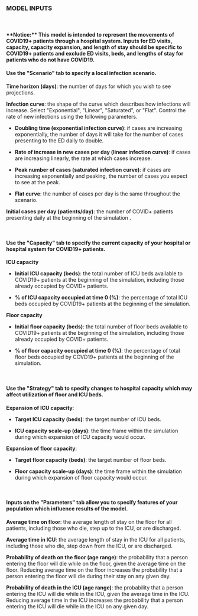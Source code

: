 **<h3> MODEL INPUTS </h4>**

<br/>

<h4> **Notice:** This model is intended to represent the movements of COVID19+ patients through a hospital system.
Inputs for ED visits, capacity, capacity expansion, and length of stay should be specific to COVID19+ patients
and exclude ED visits, beds, and lengths of stay for patients who do not have COVID19. </h>

<br/>

#### **Use the "Scenario" tab to specify a local infection scenario.**

**Time horizon (days)**: the number of days for which you wish to see projections.

**Infection curve**: the shape of the curve which describes how infections will increase. Select "Exponential", "Linear", "Saturated", or "Flat". 
	Control the rate of new infections using the following parameters.

* **Doubling time (exponential infection curve)**: if cases are increasing exponentially, the number of days it will take for the number of cases presenting to the ED daily to double.

* **Rate of increase in new cases per day (linear infection curve)**: if cases are increasing linearly, the rate at which cases increase.

* **Peak number of cases (saturated infection curve)**: if cases are increasing exponentially and peaking, the number of cases you expect to see at the peak.

* **Flat curve**: the number of cases per day is the same throughout the scenario.

**Initial cases per day (patients/day)**: the number of COVID+ patients presenting daily at the beginning of the simulation .



<br/>
  
#### **Use the "Capacity" tab to specify the current capacity of your hospital or hospital system for COVID19+ patients.**

**ICU capacity**

* **Initial ICU capacity (beds)**: the total number of ICU beds available to COVID19+ patients at the beginning of the simulation, including those already occupied by COVID+ patients.

* **% of ICU capacity occupied at time 0 (%)**: the percentage of total ICU beds occupied by COVID19+ patients at the beginning of the simulation.

**Floor capacity**

* **Initial floor capacity (beds)**: the total number of floor beds available to COVID19+ patients at the beginning of the simulation, including those already occupied by COVID+ patients.

* **% of floor capacity occupied at time 0 (%)**: the percentage of total floor beds occupied by COVD19+ patients at the beginning of the simulation.

<br/>
  
#### **Use the "Strategy" tab to specify changes to hospital capacity which may affect utilization of floor and ICU beds.**

**Expansion of ICU capacity**:

* **Target ICU capacity (beds)**: the target number of ICU beds.

* **ICU capacity scale-up (days)**: the time frame within the simulation during which expansion of ICU capacity would occur.

**Expansion of floor capacity**:
  
* **Target floor capacity (beds)**: the target number of floor beds.

* **Floor capacity scale-up (days)**: the time frame within the simulation during which expansion of floor capacity would occur.



<br/>
  
#### **Inputs on the "Parameters" tab allow you to specify features of your population which influence results of the model.**
  
 **Average time on floor**: the average length of stay on the floor for all patients, including those who die, step up to the ICU, or are discharged.

**Average time in ICU**: the average length of stay in the ICU for all patients, including those who die, step down from the ICU, or are discharged.

**Probability of death on the floor (age range)**: the probability that a person entering the floor will die while on the floor, given the average time on the floor.  Reducing average time on the floor increases the probability that a person entering the floor will die during their stay on any given day.

**Probability of death in the ICU (age range)**: the probability that a person entering the ICU will die while in the ICU, given the average time in the ICU.  Reducing average time in the ICU increases the probability that a person entering the ICU will die while in the ICU on any given day.


